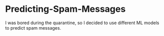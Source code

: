# Predicting-Spam-Messages
I was bored during the quarantine, so I decided to use different ML models to predict spam messages.
